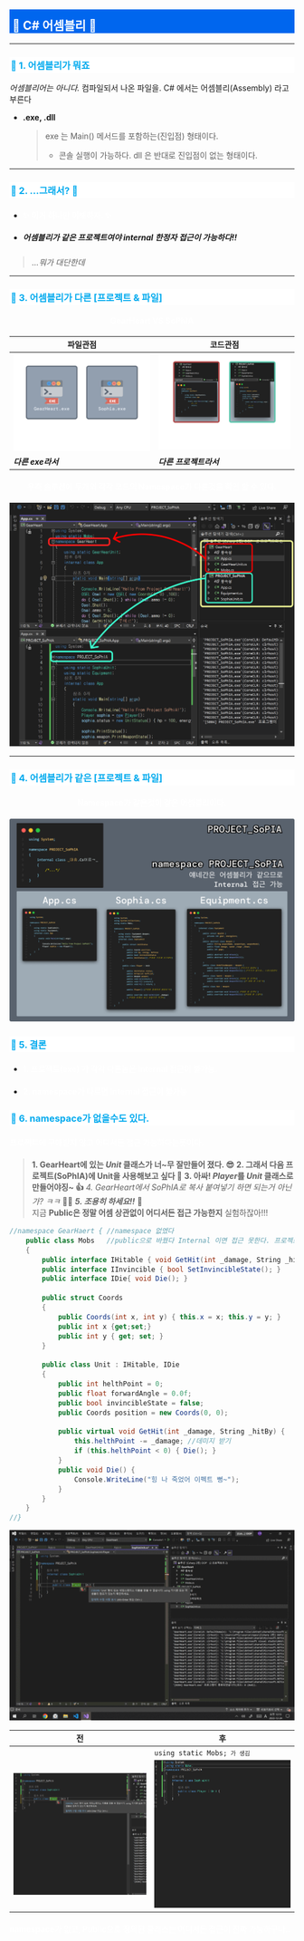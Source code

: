 <style>
    h3.quest { font-weight: bold; border: 3px solid; color: #A0F !important;}
    .quest { font-weight: bold; color: #A0F;}
    h2 { border-top: 12px solid #06E; border-left: 5px solid #06E; border-right: 5px solid #06E; background-color: #06E; color: #FFF !important; font-weight: bold;}

    h3 { border-top: 3px solid #FFF; border: 2px solid #FFF; background-color: #FFF; color: #0AE !important;}

    h4 { font-weight: bold; color: #FFF !important; }
</style>

## 🔹 C# 어셈블리 🔹 

---

### 📄 1. 어셈블리가 뭐죠

*어셈블리어는 아니다.*
컴파일되서 나온 파일을. C# 에서는 어셈블리(Assembly) 라고 부른다 
* **.exe, .dll**

  > exe 는 Main() 메서드를 포함하는(진입점) 형태이다.
  >   * 콘솔 실행이 가능하다.
  > dll 은 반대로 진입점이 없는 형태이다.

---

### 📄 2. ...그래서? 🤔

* #### ✨ 이거 하나만 이해하자. ✨ 
* #####  어셈블리가 같은 프로젝트여야 internal 한정자 접근이 가능하다!!

> *...뭐가 대단한데*

---

### 📄 3. 어셈블리가 다른 [프로젝트 & 파일]

<h4 style="text-align: center;"> GearHeart VS SoPhIA</h4>

|파일관점|코드관점|
|---|---|
|<img src="./image/Exe.png">|<img src="./image/CodeAss.png">|
|***다른 exe라서***|***다른 프로젝트라서***|

<h4 style="text-align: center;"> 우측 솔루션에 두개의 각각 코드의 Namespace가 다른것을 확인 할 수 있다.</h4>

<p align="center">
    <img src="./image/Namespace.png" width=700px>
</p>

---

### 📄 4. 어셈블리가 같은 [프로젝트 & 파일]

<h4 style="text-align: center;">Namespace가 같은것이 같은 어셈블리이다.</h4>


<p align="center">
    <img src="./image/NamespaceProject.png">
</p>

### 📄 5. 결론
* #### 1. 프로젝트(exe) 가 각각 다른놈은 Internal 접근이 불가능.
* #### 2. namespace가 다르면 Internal 접근이 불가능

### 📄 6. namespace가 없을수도 있다.
#### 프로젝트에 구애받지 않고 어디서든 접근 가능하다는뜻이다.


> **1. GearHeart에 있는 *Unit* 클래스가 너~무 잘만들어 졌다. 😎**
> **2. 그래서 다음 프로젝트(SoPhIA)에 Unit을 사용해보고 싶다 🧐**
> **3. 아싸! *Player*를 *Unit* 클래스로 만들어야징~ 👍**
> *4. GearHeart에서 SoPhIA로 복사 붙여넣기 하면 되는거 아닌가? ㅋㅋ* 🤷‍♂️
> ***5. 조용히 하세요!!*** 🤬  
> 지금 **Public은 정말 어셈 상관없이 어디서든 접근 가능한지** 실험하잖아!!!

```cs
//namespace GearHaert { //namespace 없엤다
    public class Mobs   //public으로 바꿨다 Internal 이면 접근 못한다. 프로젝트가 다르니..
    {
        public interface IHitable { void GetHit(int _damage, String _hitBy); }
        public interface IInvincible { bool SetInvincibleState(); }
        public interface IDie{ void Die(); }

        public struct Coords 
        {
            public Coords(int x, int y) { this.x = x; this.y = y; }
            public int x {get;set;}
            public int y { get; set; }
        }

        public class Unit : IHitable, IDie
        {
            public int helthPoint = 0;
            public float forwardAngle = 0.0f;
            public bool invincibleState = false;
            public Coords position = new Coords(0, 0);

            public virtual void GetHit(int _damage, String _hitBy) {
                this.helthPoint -= _damage; //데미지 받기
                if (this.helthPoint < 0) { Die(); } 
            }
            public void Die() {
                Console.WriteLine("힝 나 죽었어 이펙트 뻥~");
            }
        }
    }
//}
```

<p align="center">
    <img src="./image/다른어셈블리어에있는클래스를가져온다.gif" width=900px>
</p>

|전|후|
|---|---|
||<code>using static Mobs;<code> 가 생김|
|<img src="./image/2022-12-24-18-33-38.png">|<img src="./image/2022-12-24-18-34-08.png">|

#### namespace가 없고, Public으로 정의된 클래스는 어디서든 접근이 진짜 가능하구나..